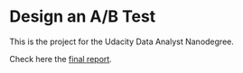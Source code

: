 # Design an A/B Test

This is the project for the Udacity Data Analyst Nanodegree.

Check here the [final report](https://zelite.github.io/Design-an-A-B-Test/).
